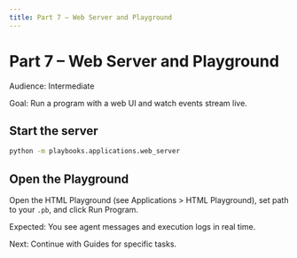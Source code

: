 ```yaml
---
title: Part 7 – Web Server and Playground
---
```


# Part 7 – Web Server and Playground

Audience: Intermediate

Goal: Run a program with a web UI and watch events stream live.

## Start the server

```bash
python -m playbooks.applications.web_server
```

## Open the Playground

Open the HTML Playground (see Applications > HTML Playground), set path to your `.pb`, and click Run Program.

Expected: You see agent messages and execution logs in real time.

Next: Continue with Guides for specific tasks.


